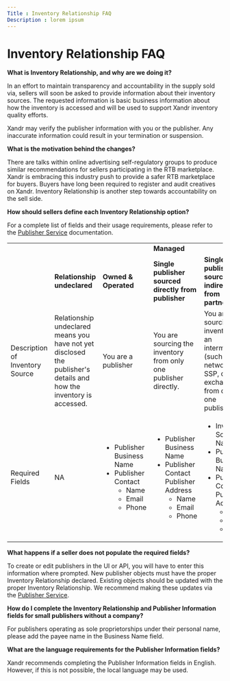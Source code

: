 ```yaml
---
Title : Inventory Relationship FAQ
Description : lorem ipsum
---
```



# Inventory Relationship FAQ



**What is Inventory Relationship, and why are we doing it?**

In an effort to maintain transparency and accountability in the supply
sold via, sellers will soon be asked to provide information about their
inventory sources. The requested information is basic business
information about how the inventory is accessed and will be used to
support Xandr inventory quality efforts.

Xandr may verify the publisher information with you or the publisher.
Any inaccurate information could result in your termination or
suspension.

**What is the motivation behind the changes?**

There are talks within online advertising self-regulatory groups to
produce similar recommendations for sellers participating in the RTB
marketplace. Xandr is embracing this industry push to provide a safer
RTB marketplace for buyers. Buyers have long been required to register
and audit creatives on Xandr. Inventory Relationship is another step
towards accountability on the sell side.

**How should sellers define each Inventory Relationship option?**

For a complete list of fields and their usage requirements, please refer
to the <a
href="https://docs.xandr.com/bundle/xandr-api/page/publisher-service.html"
class="xref" target="_blank">Publisher Service</a> documentation.

<table class="table frame-all" style="width:100%;">
<colgroup>
<col style="width: 16%" />
<col style="width: 16%" />
<col style="width: 16%" />
<col style="width: 16%" />
<col style="width: 16%" />
<col style="width: 16%" />
</colgroup>
<tbody class="tbody">
<tr class="odd row">
<td colspan="3" class="entry align-left colsep-1 rowsep-1"></td>
<td colspan="3"
class="entry align-center colsep-1 rowsep-1"><strong>Managed</strong></td>
</tr>
<tr class="even row valign-middle">
<td class="entry align-left colsep-1 rowsep-1"></td>
<td class="entry align-center colsep-1 rowsep-1"><strong>Relationship
undeclared</strong></td>
<td class="entry align-center colsep-1 rowsep-1"><strong>Owned &amp;
Operated</strong></td>
<td class="entry align-left colsep-1 rowsep-1"><strong>Single publisher
sourced directly from publisher</strong></td>
<td class="entry align-left colsep-1 rowsep-1"><strong>Single publisher
sourced indirectly from partner(s)</strong></td>
<td class="entry align-left colsep-1 rowsep-1"><strong>Multiple
publishers sourced indirectly from partner(s)</strong></td>
</tr>
<tr class="odd row">
<td class="entry align-left colsep-1 rowsep-1 valign-top">Description of
Inventory Source</td>
<td class="entry align-left colsep-1 rowsep-1 valign-top">Relationship
undeclared means you have not yet disclosed the publisher's details and
how the inventory is accessed.</td>
<td class="entry align-left colsep-1 rowsep-1 valign-top">You are a
publisher</td>
<td class="entry align-left colsep-1 rowsep-1 valign-top">You are
sourcing the inventory from only one publisher directly.</td>
<td class="entry align-left colsep-1 rowsep-1 valign-top">You are
sourcing the inventory via an intermediary (such as a network, SSP, or
exchange) from only one publisher.</td>
<td class="entry align-left colsep-1 rowsep-1 valign-top">You are
sourcing the inventory via an intermediary (such as a network, SSP, or
exchange) from multiple publishers .</td>
</tr>
<tr class="even row valign-top">
<td class="entry align-left colsep-1 rowsep-1 valign-top">Required
Fields</td>
<td class="entry align-left colsep-1 rowsep-1 valign-top">NA</td>
<td class="entry align-left colsep-1 rowsep-1 valign-top"><ul>
<li>Publisher Business Name</li>
<li>Publisher Contact
<ul>
<li>Name</li>
<li>Email</li>
<li>Phone</li>
</ul></li>
</ul></td>
<td class="entry align-left colsep-1 rowsep-1"><ul>
<li>Publisher Business Name</li>
<li>Publisher Contact Publisher Address
<ul>
<li>Name</li>
<li>Email</li>
<li>Phone</li>
</ul></li>
</ul></td>
<td class="entry align-left colsep-1 rowsep-1"><ul>
<li>Inventory Source Name</li>
<li>Publisher Business Name</li>
<li>Publisher Contact Publisher Address
<ul>
<li>Name</li>
<li>Email</li>
<li>Phone</li>
</ul></li>
</ul></td>
<td class="entry align-left colsep-1 rowsep-1">Xandr's <a
href="https://docs.xandr.com/bundle/supply-partners/page/best-practices.html"
class="xref" target="_blank">Best Practices for Selling Inventory</a>
guidelines advise that our Supply Partners sell inventory from direct
publishers.</td>
</tr>
</tbody>
</table>

**What happens if a seller does not populate the required fields?**

To create or edit publishers in the UI or API, you will have to enter
this information where prompted. New publisher objects must have the
proper Inventory Relationship declared. Existing objects should be
updated with the proper Inventory Relationship. We recommend making
these updates via the <a
href="https://docs.xandr.com/bundle/xandr-api/page/publisher-service.html"
class="xref" target="_blank">Publisher Service</a>.

**How do I complete the Inventory Relationship and Publisher Information
fields for small publishers without a company?**

For publishers operating as sole proprietorships under their personal
name, please add the payee name in the Business Name field.

**What are the language requirements for the Publisher Information
fields?**

Xandr recommends completing the Publisher Information fields in English.
However, if this is not possible, the local language may be used.




